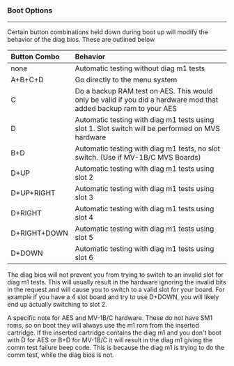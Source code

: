 ### Boot Options
---

Certain button combinations held down during boot up will modify the behavior
of the diag bios.  These are outlined below

| Button Combo | Behavior |
| :---------- | :------- |
| none         | Automatic testing without diag m1 tests |
| A+B+C+D      | Go directly to the menu system |
| C            | Do a backup RAM test on AES.  This would only be valid if you did a hardware mod that added backup ram to your AES |
| D            | Automatic testing with diag m1 tests using slot 1.  Slot switch will be performed on MVS hardware |
| B+D          | Automatic testing with diag m1 tests, no slot switch.  (Use if MV-1B/C MVS Boards) |
| D+UP         | Automatic testing with diag m1 tests using slot 2 |
| D+UP+RIGHT   | Automatic testing with diag m1 tests using slot 3 |
| D+RIGHT      | Automatic testing with diag m1 tests using slot 4 |
| D+RIGHT+DOWN | Automatic testing with diag m1 tests using slot 5 |
| D+DOWN       | Automatic testing with diag m1 tests using slot 6 |

The diag bios will not prevent you from trying to switch to an invalid slot
for diag m1 tests.  This will usually result in the hardware ignoring the
invalid bits in the request and will cause you to switch to a valid slot for
your board.  For example if you have a 4 slot board and try to use D+DOWN,
you will likely end up actually switching to slot 2.

A specific note for AES and MV-1B/C hardware.  These do not have SM1 roms, so
on boot they will always use the m1 rom from the inserted cartridge.  If the
inserted cartridge contains the diag m1 and you don't boot with D for AES or
B+D for MV-1B/C it will result in the diag m1 giving the comm test failure
beep code.  This is because the diag m1 is trying to do the comm test, while
the diag bios is not.

